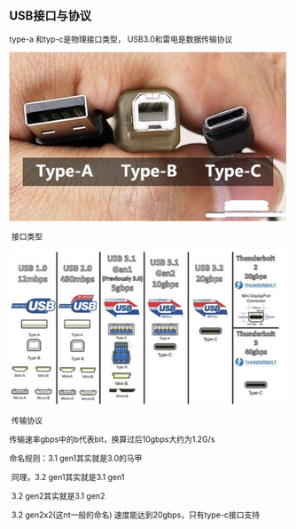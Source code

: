 ## USB接口与协议

type-a 和typ-c是物理接口类型， USB3.0和雷电是数据传输协议

![接口类型](./img/接口类型.jpg)

​                                                                   接口类型



![传输协议](./img/传输协议.png)

​																	 传输协议

传输速率gbps中的b代表bit，换算过后10gbps大约为1.2G/s

命名规则：3.1 gen1其实就是3.0的马甲

​		同理，3.2 gen1其实就是3.1 gen1

​					3.2 gen2其实就是3.1 gen2

​					3.2 gen2x2(这nt一般的命名) 速度能达到20gbps，只有type-c接口支持

